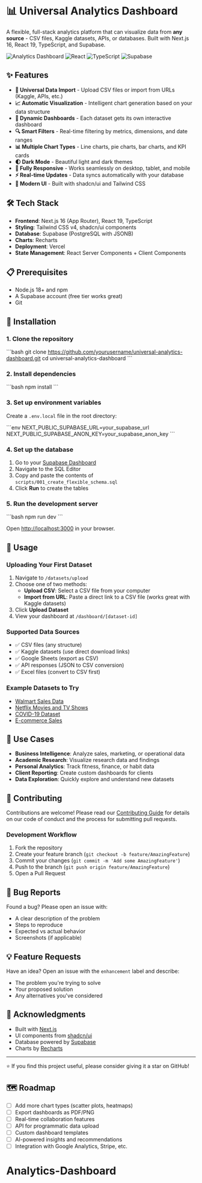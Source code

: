 # 📊 Universal Analytics Dashboard

A flexible, full-stack analytics platform that can visualize data from **any source** - CSV files, Kaggle datasets, APIs, or databases. Built with Next.js 16, React 19, TypeScript, and Supabase.

![Analytics Dashboard](https://img.shields.io/badge/Next.js-16-black?style=for-the-badge&logo=next.js)
![React](https://img.shields.io/badge/React-19-blue?style=for-the-badge&logo=react)
![TypeScript](https://img.shields.io/badge/TypeScript-5-blue?style=for-the-badge&logo=typescript)
![Supabase](https://img.shields.io/badge/Supabase-PostgreSQL-green?style=for-the-badge&logo=supabase)

## ✨ Features

- **🔄 Universal Data Import** - Upload CSV files or import from URLs (Kaggle, APIs, etc.)
- **📈 Automatic Visualization** - Intelligent chart generation based on your data structure
- **🎯 Dynamic Dashboards** - Each dataset gets its own interactive dashboard
- **🔍 Smart Filters** - Real-time filtering by metrics, dimensions, and date ranges
- **📊 Multiple Chart Types** - Line charts, pie charts, bar charts, and KPI cards
- **🌓 Dark Mode** - Beautiful light and dark themes
- **📱 Fully Responsive** - Works seamlessly on desktop, tablet, and mobile
- **⚡ Real-time Updates** - Data syncs automatically with your database
- **🎨 Modern UI** - Built with shadcn/ui and Tailwind CSS


## 🛠️ Tech Stack

- **Frontend**: Next.js 16 (App Router), React 19, TypeScript
- **Styling**: Tailwind CSS v4, shadcn/ui components
- **Database**: Supabase (PostgreSQL with JSONB)
- **Charts**: Recharts
- **Deployment**: Vercel
- **State Management**: React Server Components + Client Components

## 📋 Prerequisites

- Node.js 18+ and npm
- A Supabase account (free tier works great)
- Git

## 🔧 Installation

### 1. Clone the repository

\`\`\`bash
git clone https://github.com/yourusername/universal-analytics-dashboard.git
cd universal-analytics-dashboard
\`\`\`

### 2. Install dependencies

\`\`\`bash
npm install
\`\`\`

### 3. Set up environment variables

Create a `.env.local` file in the root directory:

\`\`\`env
NEXT_PUBLIC_SUPABASE_URL=your_supabase_url
NEXT_PUBLIC_SUPABASE_ANON_KEY=your_supabase_anon_key
\`\`\`

### 4. Set up the database

1. Go to your [Supabase Dashboard](https://supabase.com/dashboard)
2. Navigate to the SQL Editor
3. Copy and paste the contents of `scripts/001_create_flexible_schema.sql`
4. Click **Run** to create the tables

### 5. Run the development server

\`\`\`bash
npm run dev
\`\`\`

Open [http://localhost:3000](http://localhost:3000) in your browser.

## 📖 Usage

### Uploading Your First Dataset

1. Navigate to `/datasets/upload`
2. Choose one of two methods:
   - **Upload CSV**: Select a CSV file from your computer
   - **Import from URL**: Paste a direct link to a CSV file (works great with Kaggle datasets)
3. Click **Upload Dataset**
4. View your dashboard at `/dashboard/[dataset-id]`

### Supported Data Sources

- ✅ CSV files (any structure)
- ✅ Kaggle datasets (use direct download links)
- ✅ Google Sheets (export as CSV)
- ✅ API responses (JSON to CSV conversion)
- ✅ Excel files (convert to CSV first)

### Example Datasets to Try

- [Walmart Sales Data](https://www.kaggle.com/datasets/mikhail1681/walmart-sales)
- [Netflix Movies and TV Shows](https://www.kaggle.com/datasets/shivamb/netflix-shows)
- [COVID-19 Dataset](https://www.kaggle.com/datasets/imdevskp/corona-virus-report)
- [E-commerce Sales](https://www.kaggle.com/datasets/carrie1/ecommerce-data)

## 🎯 Use Cases

- **Business Intelligence**: Analyze sales, marketing, or operational data
- **Academic Research**: Visualize research data and findings
- **Personal Analytics**: Track fitness, finance, or habit data
- **Client Reporting**: Create custom dashboards for clients
- **Data Exploration**: Quickly explore and understand new datasets

## 🤝 Contributing

Contributions are welcome! Please read our [Contributing Guide](CONTRIBUTING.md) for details on our code of conduct and the process for submitting pull requests.

### Development Workflow

1. Fork the repository
2. Create your feature branch (`git checkout -b feature/AmazingFeature`)
3. Commit your changes (`git commit -m 'Add some AmazingFeature'`)
4. Push to the branch (`git push origin feature/AmazingFeature`)
5. Open a Pull Request

## 🐛 Bug Reports

Found a bug? Please open an issue with:
- A clear description of the problem
- Steps to reproduce
- Expected vs actual behavior
- Screenshots (if applicable)

## 💡 Feature Requests

Have an idea? Open an issue with the `enhancement` label and describe:
- The problem you're trying to solve
- Your proposed solution
- Any alternatives you've considered

## 👏 Acknowledgments

- Built with [Next.js](https://nextjs.org/)
- UI components from [shadcn/ui](https://ui.shadcn.com/)
- Database powered by [Supabase](https://supabase.com/)
- Charts by [Recharts](https://recharts.org/)

---

⭐ If you find this project useful, please consider giving it a star on GitHub!

## 🗺️ Roadmap

- [ ] Add more chart types (scatter plots, heatmaps)
- [ ] Export dashboards as PDF/PNG
- [ ] Real-time collaboration features
- [ ] API for programmatic data upload
- [ ] Custom dashboard templates
- [ ] AI-powered insights and recommendations
- [ ] Integration with Google Analytics, Stripe, etc.

# Analytics-Dashboard
